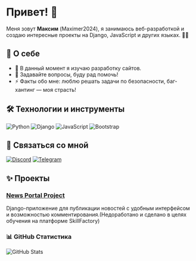# Привет! 👋

Меня зовут **Максим** (Maximer2024), я занимаюсь веб-разработкой и создаю интересные проекты на Django, JavaScript и других языках. 👨‍💻

## 🚀 О себе
- 🌱 В данный момент я изучаю разработку сайтов.
- 💬 Задавайте вопросы, буду рад помочь!
- ⚡ Факты обо мне: люблю решать задачи по безопасности, баг-хантинг — моя страсть!

## 🛠 Технологии и инструменты
![Python](https://img.shields.io/badge/Python-3776AB?style=for-the-badge&logo=python&logoColor=white)
![Django](https://img.shields.io/badge/Django-092E20?style=for-the-badge&logo=django&logoColor=white)
![JavaScript](https://img.shields.io/badge/JavaScript-F7DF1E?style=for-the-badge&logo=javascript&logoColor=black)
![Bootstrap](https://img.shields.io/badge/Bootstrap-7952B3?style=for-the-badge&logo=bootstrap&logoColor=white)

## 🔗 Связаться со мной
[![Discord](https://img.shields.io/badge/Discord-7289DA?style=for-the-badge&logo=discord&logoColor=white)](https://discord.com/users/293399460439130112)
[![Telegram](https://img.shields.io/badge/Telegram-2CA5E0?style=for-the-badge&logo=telegram&logoColor=white)](https://t.me/MamaXl)

## ✨ Проекты
### [News Portal Project](https://github.com/Maximer2024/HW-03)
Django-приложение для публикации новостей с удобным интерфейсом и возможностью комментирования.(Недоработано и сделано в целях обучения на платформе SkillFactory)

### 📊 GitHub Статистика
![GitHub Stats](https://github-readme-stats.vercel.app/api?username=Maximer2024&show_icons=true&theme=radical)
